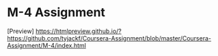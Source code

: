 # M-4 Assignment 
[Preview] https://htmlpreview.github.io/?https://github.com/tyjackf/Coursera-Assignment/blob/master/Coursera-Assignment/M-4/index.html